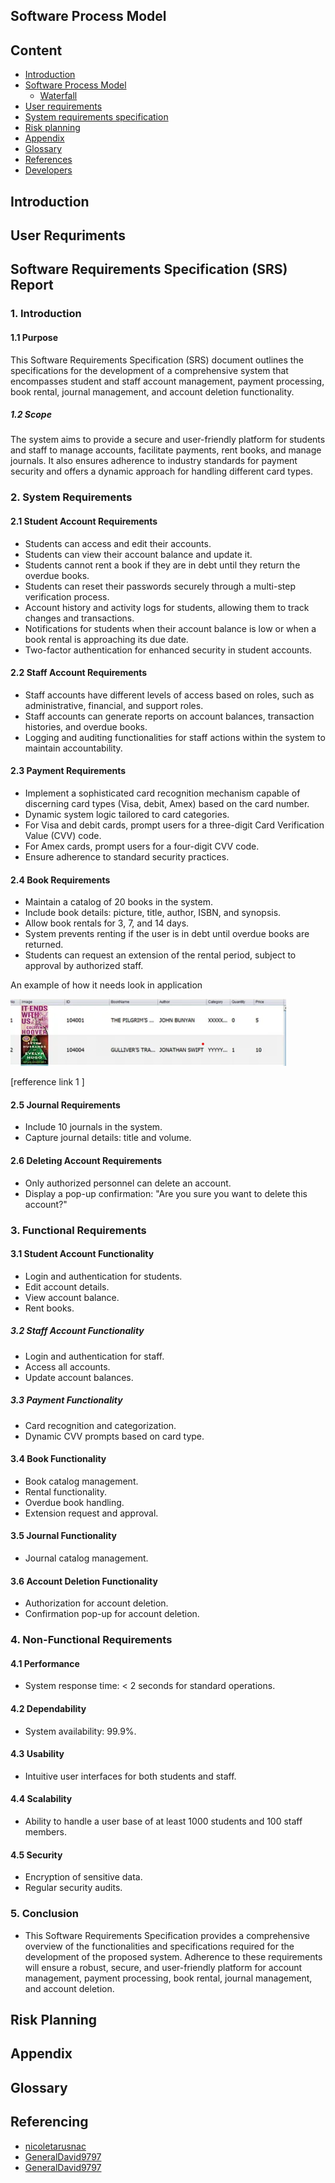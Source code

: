 ## Software Process Model 
## Content 

* [Introduction](#introduction)
* [Software Process Model](#software-process-model)
  * [Waterfall](#waterfall)
* [User requirements](#user-requriments)
* [System requirements specification](#system-requriemtns-specification)
* [Risk planning](#risk-planning)
* [Appendix](#appendix)
* [Glossary](#glossary)
* [References](#referencing)
* [Developers](#developers)

## Introduction 


## User Requriments 
## Software Requirements Specification (SRS) Report 

 

### 1. Introduction 

#### 1.1 Purpose 

This Software Requirements Specification (SRS) document outlines the specifications for the development of a comprehensive system that encompasses student and staff account management, payment processing, book rental, journal management, and account deletion functionality. 

##### 1.2 Scope 

The system aims to provide a secure and user-friendly platform for students and staff to manage accounts, facilitate payments, rent books, and manage journals. It also ensures adherence to industry standards for payment security and offers a dynamic approach for handling different card types. 

### 2. System Requirements 

#### 2.1 Student Account Requirements 

- Students can access and edit their accounts. 
- Students can view their account balance and update it. 
- Students cannot rent a book if they are in debt until they return the overdue books. 
- Students can reset their passwords securely through a multi-step verification process. 
- Account history and activity logs for students, allowing them to track changes and transactions. 
- Notifications for students when their account balance is low or when a book rental is approaching its due date. 
- Two-factor authentication for enhanced security in student accounts. 

 

#### 2.2 Staff Account Requirements 

- Staff accounts have different levels of access based on roles, such as administrative, financial, and support roles. 
- Staff accounts can generate reports on account balances, transaction histories, and overdue books. 
- Logging and auditing functionalities for staff actions within the system to maintain accountability. 

 

#### 2.3 Payment Requirements 

- Implement a sophisticated card recognition mechanism capable of discerning card types (Visa, debit, Amex) based on the card number. 
- Dynamic system logic tailored to card categories. 
- For Visa and debit cards, prompt users for a three-digit Card Verification Value (CVV) code. 
- For Amex cards, prompt users for a four-digit CVV code. 
- Ensure adherence to standard security practices. 

#### 2.4 Book Requirements 

- Maintain a catalog of 20 books in the system. 
- Include book details: picture, title, author, ISBN, and synopsis. 
- Allow book rentals for 3, 7, and 14 days. 
- System prevents renting if the user is in debt until overdue books are returned. 
- Students can request an extension of the rental period, subject to approval by authorized staff. 

An example of how it needs look in application 

![picture example of how it supposed to look](image.png)

[refference link 1 ]

#### 2.5 Journal Requirements 

- Include 10 journals in the system. 
- Capture journal details: title and volume. 

#### 2.6 Deleting Account Requirements 

- Only authorized personnel can delete an account. 
- Display a pop-up confirmation: "Are you sure you want to delete this account?" 

### 3. Functional Requirements 

#### 3.1 Student Account Functionality 

- Login and authentication for students. 
- Edit account details. 
- View account balance. 
- Rent books. 

##### 3.2 Staff Account Functionality 

- Login and authentication for staff. 
- Access all accounts. 
- Update account balances. 

##### 3.3 Payment Functionality 

- Card recognition and categorization. 
- Dynamic CVV prompts based on card type. 

#### 3.4 Book Functionality 

- Book catalog management. 
- Rental functionality. 
- Overdue book handling. 
- Extension request and approval. 

#### 3.5 Journal Functionality 

- Journal catalog management. 

#### 3.6 Account Deletion Functionality 

- Authorization for account deletion. 
- Confirmation pop-up for account deletion. 

### 4. Non-Functional Requirements 

#### 4.1 Performance 

- System response time: < 2 seconds for standard operations. 

#### 4.2 Dependability 

- System availability: 99.9%. 

#### 4.3 Usability 

- Intuitive user interfaces for both students and staff. 

#### 4.4 Scalability 

- Ability to handle a user base of at least 1000 students and 100 staff members. 

#### 4.5 Security 

- Encryption of sensitive data. 
- Regular security audits. 

### 5. Conclusion 

- This Software Requirements Specification provides a comprehensive overview of the functionalities and specifications required for the development of the proposed system. Adherence to these requirements will ensure a robust, secure, and user-friendly platform for account management, payment processing, book rental, journal management, and account deletion. 


## Risk Planning 

## Appendix 

## Glossary  

## Referencing 


- [nicoletarusnac](https://github.com/nicoletarusnac)
- [GeneralDavid9797](https://github.com/GeneralDavid9797)
- [GeneralDavid9797](https://github.com/GeneralDavid9797)